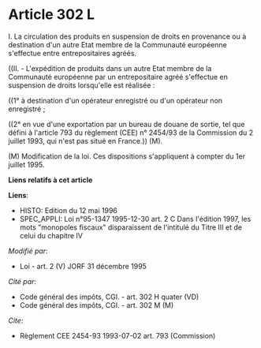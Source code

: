 # Article 302 L

I. La circulation des produits en suspension de droits en provenance ou à destination d'un autre Etat membre de la Communauté
européenne s'effectue entre entrepositaires agréés.

((II. - L'expédition de produits dans un autre Etat membre de la Communauté européenne par un entrepositaire agréé s'effectue
en suspension de droits lorsqu'elle est réalisée :

((1° à destination d'un opérateur enregistré ou d'un opérateur non enregistré ;

((2° en vue d'une exportation par un bureau de douane de sortie, tel que défini à l'article 793 du règlement (CEE) n° 2454/93
de la Commission du 2 juillet 1993, qui n'est pas situé en France.)) (M).

(M) Modification de la loi. Ces dispositions s'appliquent à compter du 1er juillet 1995.

**Liens relatifs à cet article**

**Liens**:

  - HISTO: Edition du 12 mai 1996
  - SPEC_APPLI: Loi n°95-1347 1995-12-30 art. 2 C Dans l'édition 1997, les mots "monopoles fiscaux" disparaissent de l'intitulé du Titre III et de celui du chapitre IV

_Modifié par_:

  - Loi - art. 2 (V) JORF 31 décembre 1995

_Cité par_:

  - Code général des impôts, CGI. - art. 302 H quater (VD)
  - Code général des impôts, CGI. - art. 302 M (M)

_Cite_:

  - Règlement CEE 2454-93 1993-07-02 art. 793 (Commission)
